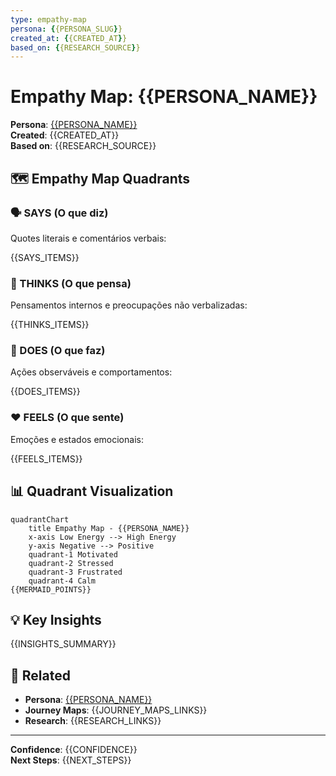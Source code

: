 ```yaml
---
type: empathy-map
persona: {{PERSONA_SLUG}}
created_at: {{CREATED_AT}}
based_on: {{RESEARCH_SOURCE}}
---
```


# Empathy Map: {{PERSONA_NAME}}

**Persona**: [{{PERSONA_NAME}}](../personas/{{PERSONA_SLUG}}.md)  
**Created**: {{CREATED_AT}}  
**Based on**: {{RESEARCH_SOURCE}}

## 🗺️ Empathy Map Quadrants

### 🗣️ SAYS (O que diz)

Quotes literais e comentários verbais:

{{SAYS_ITEMS}}

### 💭 THINKS (O que pensa)

Pensamentos internos e preocupações não verbalizadas:

{{THINKS_ITEMS}}

### 🏃 DOES (O que faz)

Ações observáveis e comportamentos:

{{DOES_ITEMS}}

### ❤️ FEELS (O que sente)

Emoções e estados emocionais:

{{FEELS_ITEMS}}

## 📊 Quadrant Visualization

```mermaid
quadrantChart
    title Empathy Map - {{PERSONA_NAME}}
    x-axis Low Energy --> High Energy
    y-axis Negative --> Positive
    quadrant-1 Motivated
    quadrant-2 Stressed
    quadrant-3 Frustrated
    quadrant-4 Calm
{{MERMAID_POINTS}}
```

## 💡 Key Insights

{{INSIGHTS_SUMMARY}}

## 🔗 Related

- **Persona**: [{{PERSONA_NAME}}](../personas/{{PERSONA_SLUG}}.md)
- **Journey Maps**: {{JOURNEY_MAPS_LINKS}}
- **Research**: {{RESEARCH_LINKS}}

---

**Confidence**: {{CONFIDENCE}}  
**Next Steps**: {{NEXT_STEPS}}

